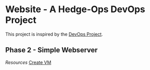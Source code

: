 # Website - A Hedge-Ops DevOps Project

This project is inspired by the [DevOps Project](http://hedge-ops.com/devops-project/).

## Phase 2 - Simple Webserver

*Resources*
[Create VM](https://docs.microsoft.com/en-us/azure/virtual-machines/linux/quick-create-portal)